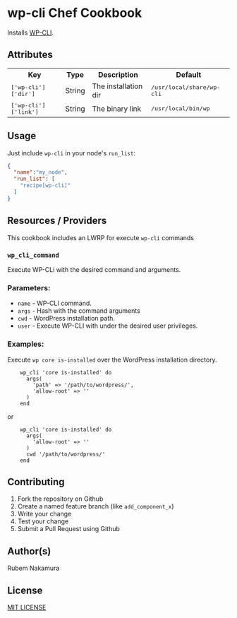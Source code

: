 wp-cli Chef Cookbook
===============
Installs [WP-CLI](http://wp-cli.org/).


Attributes
----------
<table>
  <tr>
    <th>Key</th>
    <th>Type</th>
    <th>Description</th>
    <th>Default</th>
  </tr>
  <tr>
    <td><tt>['wp-cli']['dir']</tt></td>
    <td>String</td>
    <td>The installation dir</td>
    <td><tt>/usr/local/share/wp-cli</tt></td>
  </tr>
  <tr>
    <td><tt>['wp-cli']['link']</tt></td>
    <td>String</td>
    <td>The binary link</td>
    <td><tt>/usr/local/bin/wp</tt></td>
  </tr>
</table>

Usage
-----
Just include `wp-cli` in your node's `run_list`:

```json
{
  "name":"my_node",
  "run_list": [
    "recipe[wp-cli]"
  ]
}
```

Resources / Providers
---------------------

This cookbook includes an LWRP for execute `wp-cli` commands

### `wp_cli_command`

Execute WP-CLi with the desired command and arguments.

### Parameters:

* `name` - WP-CLI command.
* `args` - Hash with the command arguments
* `cwd` - WordPress installation path.
* `user` - Execute WP-CLI with under the desired user privileges.

### Examples:

Execute `wp core is-installed` over the WordPress installation directory.

```
    wp_cli 'core is-installed' do
      args(
        'path' => '/path/to/wordpress/',
        'allow-root' => ''
      )
    end
```

or

```
    wp_cli 'core is-installed' do
      args(
        'allow-root' => ''
      )
      cwd '/path/to/wordpress/'
    end
```

Contributing
------------
1. Fork the repository on Github
2. Create a named feature branch (like `add_component_x`)
3. Write your change
4. Test your change
5. Submit a Pull Request using Github

Author(s)
---------
Rubem Nakamura

License
-------
[MIT LICENSE](http://opensource.org/licenses/MIT)
